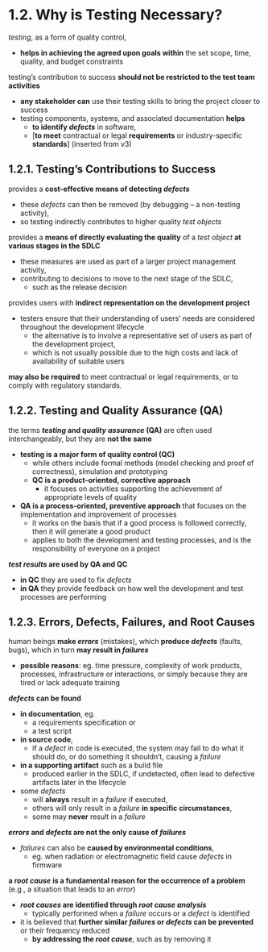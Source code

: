 # 1.2. Why is Testing Necessary?

*testing*, as a form of quality control,
* **helps in achieving the agreed upon goals within** the set scope, time, quality, and budget constraints

testing’s contribution to success **should not be restricted to the test team activities**
* **any stakeholder can** use their testing skills to bring the project closer to success
* testing components, systems, and associated documentation **helps**
  + **to identify *defects*** in software,
  + [**to meet** contractual or legal **requirements** or industry-specific **standards**] (inserted from v3)

## 1.2.1. Testing’s Contributions to Success

provides a **cost-effective means of detecting *defects***
* these *defects* can then be removed (by debugging – a non-testing activity),
* so testing indirectly contributes to higher quality *test objects*

provides a **means of directly evaluating the quality** of a *test object* **at various stages in the SDLC**
* these measures are used as part of a larger project management activity,
* contributing to decisions to move to the next stage of the SDLC,
  + such as the release decision

provides users with **indirect representation on the development project**
* testers ensure that their understanding of users’ needs are considered throughout the development lifecycle
  + the alternative is to involve a representative set of users as part of the development project,
  + which is not usually possible due to the high costs and lack of availability of suitable users

**may also be required** to meet contractual or legal requirements, or to comply with regulatory standards.

## 1.2.2. Testing and Quality Assurance (QA)

the terms ***testing* and *quality assurance* (QA)** are often used interchangeably, but they are **not the same**
* **testing is a major form of quality control (QC)**
  + while others include formal methods (model checking and proof of correctness), simulation and prototyping
  + **QC is a product-oriented, corrective approach**
    - it focuses on activities supporting the achievement of appropriate levels of quality
* **QA is a process-oriented, preventive approach** that focuses on the implementation and improvement of processes
  + it works on the basis that if a good process is followed correctly, then it will generate a good product
  + applies to both the development and testing processes, and is the responsibility of everyone on a project

***test results* are used by QA and QC**
* **in QC** they are used to fix *defects*
* **in QA** they provide feedback on how well the development and test processes are performing

## 1.2.3. Errors, Defects, Failures, and Root Causes

human beings **make *errors*** (mistakes), which **produce *defects*** (faults, bugs), which in turn **may result in *failures***
* **possible reasons**: eg. time pressure, complexity of work products, processes, infrastructure or interactions, or simply because they are tired or lack adequate training

***defects* can be found**
* **in documentation**, eg.
  + a requirements specification or
  + a test script
* **in source code**,
  + if a *defect* in code is executed, the system may fail to do what it should do, or do something it shouldn’t, causing a *failure*
* **in a supporting artifact** such as a build file
  + produced earlier in the SDLC, if undetected, often lead to defective artifacts later in the lifecycle
* some *defects*
  + will **always** result in a *failure* if executed,
  + others will only result in a *failure* **in specific circumstances**,
  + some may **never** result in a *failure*


***errors* and *defects* are not the only cause of *failures***
* *failures* can also be **caused by environmental conditions**,
  + eg. when radiation or electromagnetic field cause *defects* in firmware

**a *root cause* is a fundamental reason for the occurrence of a problem** (e.g., a situation that leads to an *error*)
* ***root causes* are identified through *root cause analysis***
  + typically performed when a *failure* occurs or a *defect* is identified
* it is believed that **further similar *failures* or *defects* can be prevented** or their frequency reduced
  + **by addressing the *root cause***, such as by removing it
